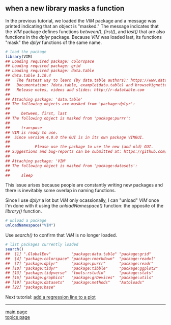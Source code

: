 
when a new library masks a function
-----------------------------------

In the previous tutorial, we loaded the *VIM* package and a message was printed indicating that an object is "masked." The message indicates that the *VIM* package defines functions *between()*, *first()*, and *last()* that are also functions in the *dplyr* package. Because *VIM* was loaded last, its functions "mask" the *dplyr* functions of the same name.

``` r
# load the package
library(VIM)
## Loading required package: colorspace
## Loading required package: grid
## Loading required package: data.table
## data.table 1.10.4
##   The fastest way to learn (by data.table authors): https://www.datacamp.com/courses/data-analysis-the-data-table-way
##   Documentation: ?data.table, example(data.table) and browseVignettes("data.table")
##   Release notes, videos and slides: http://r-datatable.com
## 
## Attaching package: 'data.table'
## The following objects are masked from 'package:dplyr':
## 
##     between, first, last
## The following object is masked from 'package:purrr':
## 
##     transpose
## VIM is ready to use. 
##  Since version 4.0.0 the GUI is in its own package VIMGUI.
## 
##           Please use the package to use the new (and old) GUI.
## Suggestions and bug-reports can be submitted at: https://github.com/alexkowa/VIM/issues
## 
## Attaching package: 'VIM'
## The following object is masked from 'package:datasets':
## 
##     sleep
```

This issue arises because people are constantly writing new packages and there is inevitably some overlap in naming functions.

Since I use *dplyr* a lot but *VIM* only ocassionally, I can "unload" *VIM* once I'm done with it using the *unloadNamespace()* function: the opposite of the *library()* function.

``` r
# unload a package
unloadNamespace("VIM")
```

Use *search()* to confirm that *VIM* is no longer loaded.

``` r
# list packages currently loaded
search()
##  [1] ".GlobalEnv"         "package:data.table" "package:grid"      
##  [4] "package:colorspace" "package:rmarkdown"  "package:readxl"    
##  [7] "package:dplyr"      "package:purrr"      "package:readr"     
## [10] "package:tidyr"      "package:tibble"     "package:ggplot2"   
## [13] "package:tidyverse"  "tools:rstudio"      "package:stats"     
## [16] "package:graphics"   "package:grDevices"  "package:utils"     
## [19] "package:datasets"   "package:methods"    "Autoloads"         
## [22] "package:base"
```

Next tutorial: [add a regression line to a plot](tut-0406_add-regression.md)

------------------------------------------------------------------------

[main page](../README.md)<br> [topics page](../README-by-topic.md)
